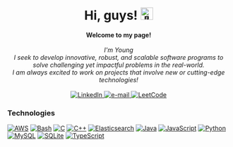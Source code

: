 <h1 align="center">Hi, guys! <img src="https://github.com/wervlad/wervlad/assets/24524555/766d336d-b87d-44ba-807c-c51de2bc6b4d" width="28px" alt="👋"></h1>

<p align="center">
    <b>Welcome to my page!</b><br><br>
    <i>
        I'm Young<br>
        I seek to develop innovative, robust, and scalable software programs to solve challenging yet impactful problems in the real-world.<br>
        I am always excited to work on projects that involve new or cutting-edge technologies!<br>
    </i><br>
    <a href="https://www.linkedin.com/in/youngyu19">
        <img src="https://img.shields.io/badge/LinkedIn-blue?style=flat-square&logo=linkedin" alt="LinkedIn">
    </a>
    <a href="mailto:youngyu19@gmail.com">
        <img src="https://img.shields.io/badge/Email-blue?style=flat-square&logo=gmail&logoColor=white" alt="e-mail">
    </a>
    <a href="https://leetcode.com/youngyu19">
        <img src="https://img.shields.io/badge/LeetCode-blue?style=flat-square&logo=LeetCode" alt="LeetCode">
    </a>
</p>	

### Technologies
[![AWS](https://img.shields.io/badge/AWS-black?style=for-the-badge&logo=amazon-aws)](https://github.com/yyu2002)
[![Bash](https://img.shields.io/badge/bash-black?style=for-the-badge&logo=gnu-bash&logoColor=white)](https://github.com/yyu2002)
[![C](https://img.shields.io/badge/c-black?style=for-the-badge&logo=c)](https://github.com/yyu2002)
[![C++](https://img.shields.io/badge/c++-black?style=for-the-badge&logo=cplusplus)](https://github.com/yyu2002)
[![Elasticsearch](https://img.shields.io/badge/Elastic_Searc-black?style=for-the-badge&logo=elasticsearch)](https://github.com/yyu2002)
[![Java](https://img.shields.io/badge/java-black?style=for-the-badge&logo=openjdk)](https://github.com/yyu2002)
[![JavaScript](https://img.shields.io/badge/javascript-black?style=for-the-badge&logo=javascript)](https://github.com/yyu2002)
[![Python](https://img.shields.io/badge/python-black?style=for-the-badge&logo=python)](https://github.com/yyu2002)
[![MySQL](https://img.shields.io/badge/sql-black?style=for-the-badge&logo=mysql)](https://github.com/yyu2002)
[![SQLite](https://img.shields.io/badge/sql-black?style=for-the-badge&logo=sqlite)](https://github.com/yyu2002)
[![TypeScript](https://img.shields.io/badge/typescript-black?style=for-the-badge&logo=typescript)](https://github.com/yyu2002)
